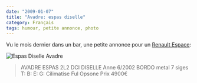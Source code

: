 ```yaml
---
date: "2009-01-07"
title: "Avadre: espas diselle"
category: Français
tags: humour, petite annonce, photo
---
```


Vu le mois dernier dans un bar, une petite annonce pour un [Renault Espace](https://wikipedia.org/wiki/Renault_Espace):

![Espas Diselle Avadre]({attach}espas-diselle-avadre.jpg)

> AVADRE
ESPAS 2L2 DCI
DISELLE Anne 6/2002
BORDO metal 7 siges
T: B: E: G: Cilimatise
Ful Opsone
Prix 4900€
